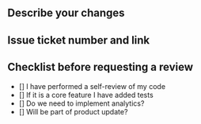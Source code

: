 ##  Describe your changes

## Issue ticket number and link

## Checklist before requesting a review
- [] I have performed a self-review of my code
- [] If it is a core feature I have added tests
- [] Do we need to implement analytics?
- [] Will be part of product update?  

